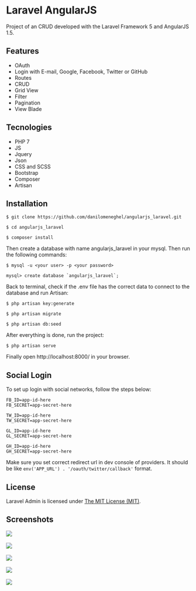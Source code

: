 # Laravel AngularJS

Project of an CRUD developed with the Laravel Framework 5 and AngularJS 1.5.

## Features

- OAuth
- Login with E-mail, Google, Facebook, Twitter or GitHub
- Routes
- CRUD
- Grid View
- Filter
- Pagination
- View Blade

## Tecnologies

- PHP 7
- JS
- Jquery
- Json
- CSS and SCSS
- Bootstrap
- Composer
- Artisan

## Installation

```
$ git clone https://github.com/danilomeneghel/angularjs_laravel.git

$ cd angularjs_laravel

$ composer install
```

Then create a database with name angularjs_laravel in your mysql.
Then run the following commands:

```
$ mysql -u <your user> -p <your password>

mysql> create database `angularjs_laravel`;
```

Back to terminal, check if the .env file has the correct data to connect to the database and run Artisan:

```
$ php artisan key:generate

$ php artisan migrate

$ php artisan db:seed
```

After everything is done, run the project:

```
$ php artisan serve
```

Finally open http://localhost:8000/ in your browser.

## Social Login

To set up login with social networks, follow the steps below:

```
FB_ID=app-id-here
FB_SECRET=app-secret-here

TW_ID=app-id-here
TW_SECRET=app-secret-here

GL_ID=app-id-here
GL_SECRET=app-secret-here

GH_ID=app-id-here
GH_SECRET=app-secret-here
```

Make sure you set correct redirect url in dev console of providers. It should be like `env('APP_URL') . '/oauth/twitter/callback'` format. 

## License

Laravel Admin is licensed under <a href="license.md">The MIT License (MIT)</a>.

## Screenshots

<img src="public/img/screenshot01.png"><br><br>
<img src="public/img/screenshot02.png"><br><br>
<img src="public/img/screenshot03.png"><br><br>
<img src="public/img/screenshot04.png"><br><br>
<img src="public/img/screenshot05.png"><br><br>
